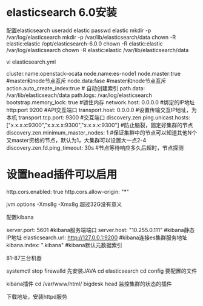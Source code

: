 # elasticsearch 6.0安装

配置elasticsearch
useradd elastic
passwd elastic
mkdir -p /var/log/elasticsearch
mkdir -p /var/lib/elasticsearch/data
chown -R elastic:elastic /opt/elasticsearch-6.0.0
chown -R elastic:elastic /var/log/elasticsearch
chown -R elastic:elastic /var/lib/elasticsearch/data

vi elasticsearch.yml

cluster.name:openstack-ocata
node.name:es-node1
node.master:true #master和node节点互斥
node.data:fase   #master和node节点互斥
action.auto_create_index:true  # 自动创建索引
path.data: /var/lib/elasticseach/data
path.logs: /var/log/elasticsearch
bootstrap.memory_lock: true #锁住内存
network.host: 0.0.0.0 #绑定的IP地址
http:port 9200 #API交互端口
transport.host: 0.0.0.0 #设置传输交互IP地址，为本机
transport.tcp.port: 9300 #交互端口
discovery.zen.ping.unicast.hosts: ["x.x.x.x:9300","x.x.x.x:9300","x.x.x.x:9300"] #防止脑裂，固定好集群的节点
discovery.zen.minimum_master_nodes: 1 #保证集群中的节点可以知道其他N个又master资格的节点，默认为1，大集群可以设置大一点2-4
discovery.zen.fd.ping_timeout: 30s #节点等待响应多久后超时，节点探测
# 设置head插件可以启用
http.cors.enabled: true
http.cors.allow-origin: "*"    


jvm.options
-Xms8g
-Xmx8g
超过32G没有意义

配置kibana

server.port: 5601 #kibana服务端端口
server.host: "10.255.0.111" #kibana静态IP地址
elasticsearch.url: http://127.0.0.1:9200  #kibana连接es集群服务地址
kibana.index: ".kibana" #kibana默认元数据索引

81-87三台机器

systemctl stop firewalld
先安装JAVA
cd elasticsearch
cd config 要配置的文件


kibana插件
cd /var/www/html/
bigdesk
head  监控集群的状态的插件

下载地址，安装httpd服务
